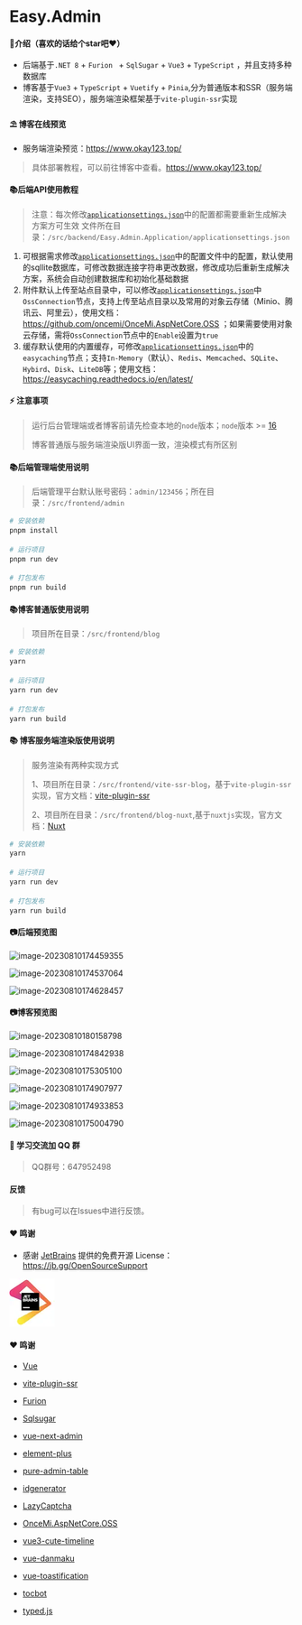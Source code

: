 # Easy.Admin
####  🌈介绍（喜欢的话给个star吧❤️）

- 后端基于`.NET 8` + `Furion ` + `SqlSugar` + `Vue3` + `TypeScript` ，并且支持多种数据库
- 博客基于`Vue3` + `TypeScript` + `Vuetify` + `Pinia`,分为普通版本和SSR（服务端渲染，支持SEO），服务端渲染框架基于`vite-plugin-ssr`实现

####  ⛱️ 博客在线预览

- 服务端渲染预览：<https://www.okay123.top/>
> 具体部署教程，可以前往博客中查看。<https://www.okay123.top/>


####  📚后端API使用教程

> 注意：每次修改[`applicationsettings.json`](https://gitee.com/miss_you/easy-admin/blob/master/src/backend/Easy.Admin.Application/applicationsettings.json)中的配置都需要重新生成解决方案方可生效
> 文件所在目录：`/src/backend/Easy.Admin.Application/applicationsettings.json`

1. 可根据需求修改[`applicationsettings.json`](https://gitee.com/miss_you/easy-admin/blob/master/src/backend/Easy.Admin.Application/applicationsettings.json)中的配置文件中的配置，默认使用的sqllite数据库，可修改数据连接字符串更改数据，修改成功后重新生成解决方案，系统会自动创建数据库和初始化基础数据
2. 附件默认上传至站点目录中，可以修改[`applicationsettings.json`](https://gitee.com/miss_you/easy-admin/blob/master/src/backend/Easy.Admin.Application/applicationsettings.json)中`OssConnection`节点，支持上传至站点目录以及常用的对象云存储（Minio、腾讯云、阿里云），使用文档：<https://github.com/oncemi/OnceMi.AspNetCore.OSS> ；如果需要使用对象云存储，需将`OssConnection`节点中的`Enable`设置为`true`
3. 缓存默认使用的内置缓存，可修改[`applicationsettings.json`](https://gitee.com/miss_you/easy-admin/blob/master/src/backend/Easy.Admin.Application/applicationsettings.json)中的`easycaching`节点；支持`In-Memory`（默认）、`Redis`、`Memcached`、`SQLite`、`Hybird`、`Disk`、`LiteDB`等；使用文档：<https://easycaching.readthedocs.io/en/latest/>

#### ⚡ 注意事项

> 运行后台管理端或者博客前请先检查本地的`node`版本；`node`版本 >= [16](https://nodejs.cn/) 
>
> 博客普通版与服务端渲染版UI界面一致，渲染模式有所区别

#### 📚后端管理端使用说明

> 后端管理平台默认账号密码：`admin/123456`；所在目录：`/src/frontend/admin`

``` bash
# 安装依赖
pnpm install

# 运行项目
pnpm run dev

# 打包发布
pnpm run build
```

#### 📚博客普通版使用说明

> 项目所在目录：`/src/frontend/blog`

```bash
# 安装依赖
yarn

# 运行项目
yarn run dev

# 打包发布
yarn run build
```

#### 📚 博客服务端渲染版使用说明

> 服务渲染有两种实现方式
>
> 1、项目所在目录：`/src/frontend/vite-ssr-blog`，基于`vite-plugin-ssr`实现，官方文档：[vite-plugin-ssr](https://cn.vite-plugin-ssr.com/)
>
> 2、项目所在目录：`/src/frontend/blog-nuxt`,基于`nuxtjs`实现，官方文档：[Nuxt](https://nuxt.com/)

```bash
# 安装依赖
yarn

# 运行项目
yarn run dev

# 打包发布
yarn run build
```

#### 📷后端预览图

![image-20230810174459355](https://gitee.com/miss_you/static/raw/master/images/image-20230810174459355.png)

![image-20230810174537064](https://gitee.com/miss_you/static/raw/master/images/image-20230810174537064.png)

![image-20230810174628457](https://gitee.com/miss_you/static/raw/master/images/image-20230810174628457.png)

#### 📷博客预览图

![image-20230810180158798](https://gitee.com/miss_you/static/raw/master/images/image-20230810175841435.png)

![image-20230810174842938](https://gitee.com/miss_you/static/raw/master/images/image-20230810174842938.png)

![image-20230810175305100](https://gitee.com/miss_you/static/raw/master/images/image-20230810175245836.png)

![image-20230810174907977](https://gitee.com/miss_you/static/raw/master/images/image-20230810174907977.png)

![image-20230810174933853](https://gitee.com/miss_you/static/raw/master/images/image-20230810174933853.png)

![image-20230810175004790](https://gitee.com/miss_you/static/raw/master/images/image-20230810175004790.png)

#### 🎉 学习交流加 QQ 群
> QQ群号：647952498 

#### 反馈
> 有bug可以在Issues中进行反馈。

#### ❤️ 鸣谢
- 感谢 [JetBrains](https://jb.gg/OpenSourceSupport) 提供的免费开源 License：https://jb.gg/OpenSourceSupport

![JetBrains](src/frontend/image.png)
#### ❤️ 鸣谢

- [Vue](https://cn.vuejs.org/)

- [vite-plugin-ssr](https://cn.vite-plugin-ssr.com/)

- [Furion](http://furion.baiqian.ltd/)

- [Sqlsugar](https://www.donet5.com/)

- [vue-next-admin](https://gitee.com/lyt-top/vue-next-admin)
- [element-plus](https://element-plus.gitee.io/zh-CN/)

- [pure-admin-table](https://gitee.com/yiming_chang/pure-admin-table)

- [idgenerator](https://gitee.com/yitter/idgenerator)

- [LazyCaptcha](https://gitee.com/pojianbing/lazy-captcha)
- [OnceMi.AspNetCore.OSS](https://gitee.com/oncemi/oncemi_aspnetcore_oss)
- [vue3-cute-timeline](https://github.com/xiaojieajie/vue3-cute-timeline)
- [vue-danmaku](https://github.com/hellodigua/vue-danmaku)
- [vue-toastification](https://github.com/Maronato/vue-toastification)
- [tocbot](https://github.com/tscanlin/tocbot)
- [typed.js](https://github.com/mattboldt/typed.js)
